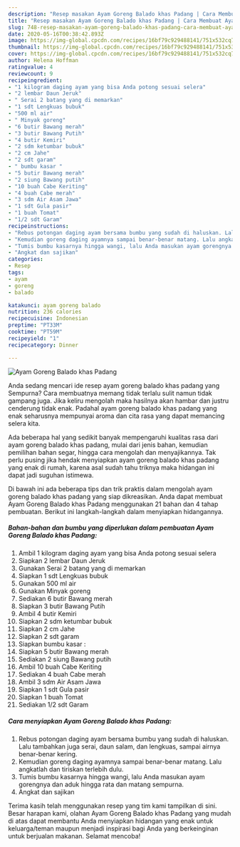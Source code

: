 ```yaml
---
description: "Resep masakan Ayam Goreng Balado khas Padang | Cara Membuat Ayam Goreng Balado khas Padang Yang Lezat"
title: "Resep masakan Ayam Goreng Balado khas Padang | Cara Membuat Ayam Goreng Balado khas Padang Yang Lezat"
slug: 748-resep-masakan-ayam-goreng-balado-khas-padang-cara-membuat-ayam-goreng-balado-khas-padang-yang-lezat
date: 2020-05-16T00:38:42.893Z
image: https://img-global.cpcdn.com/recipes/16bf79c929488141/751x532cq70/ayam-goreng-balado-khas-padang-foto-resep-utama.jpg
thumbnail: https://img-global.cpcdn.com/recipes/16bf79c929488141/751x532cq70/ayam-goreng-balado-khas-padang-foto-resep-utama.jpg
cover: https://img-global.cpcdn.com/recipes/16bf79c929488141/751x532cq70/ayam-goreng-balado-khas-padang-foto-resep-utama.jpg
author: Helena Hoffman
ratingvalue: 4
reviewcount: 9
recipeingredient:
- "1 kilogram daging ayam yang bisa Anda potong sesuai selera"
- "2 lembar Daun Jeruk"
- " Serai 2 batang yang di memarkan"
- "1 sdt Lengkuas bubuk"
- "500 ml air"
- " Minyak goreng"
- "6 butir Bawang merah"
- "3 butir Bawang Putih"
- "4 butir Kemiri"
- "2 sdm ketumbar bubuk"
- "2 cm Jahe"
- "2 sdt garam"
- " bumbu kasar "
- "5 butir Bawang merah"
- "2 siung Bawang putih"
- "10 buah Cabe Keriting"
- "4 buah Cabe merah"
- "3 sdm Air Asam Jawa"
- "1 sdt Gula pasir"
- "1 buah Tomat"
- "1/2 sdt Garam"
recipeinstructions:
- "Rebus potongan daging ayam bersama bumbu yang sudah di haluskan. Lalu tambahkan juga serai, daun salam, dan lengkuas, sampai airnya benar-benar kering."
- "Kemudian goreng daging ayamnya sampai benar-benar matang. Lalu angkatlah dan tiriskan terlebih dulu."
- "Tumis bumbu kasarnya hingga wangi, lalu Anda masukan ayam gorengnya dan aduk hingga rata dan matang sempurna."
- "Angkat dan sajikan"
categories:
- Resep
tags:
- ayam
- goreng
- balado

katakunci: ayam goreng balado 
nutrition: 236 calories
recipecuisine: Indonesian
preptime: "PT33M"
cooktime: "PT59M"
recipeyield: "1"
recipecategory: Dinner

---
```



![Ayam Goreng Balado khas Padang](https://img-global.cpcdn.com/recipes/16bf79c929488141/751x532cq70/ayam-goreng-balado-khas-padang-foto-resep-utama.jpg)

Anda sedang mencari ide resep ayam goreng balado khas padang yang Sempurna? Cara membuatnya memang tidak terlalu sulit namun tidak gampang juga. Jika keliru mengolah maka hasilnya akan hambar dan justru cenderung tidak enak. Padahal ayam goreng balado khas padang yang enak seharusnya mempunyai aroma dan cita rasa yang dapat memancing selera kita.

Ada beberapa hal yang sedikit banyak mempengaruhi kualitas rasa dari ayam goreng balado khas padang, mulai dari jenis bahan, kemudian pemilihan bahan segar, hingga cara mengolah dan menyajikannya. Tak perlu pusing jika hendak menyiapkan ayam goreng balado khas padang yang enak di rumah, karena asal sudah tahu triknya maka hidangan ini dapat jadi suguhan istimewa.




Di bawah ini ada beberapa tips dan trik praktis dalam mengolah ayam goreng balado khas padang yang siap dikreasikan. Anda dapat membuat Ayam Goreng Balado khas Padang menggunakan 21 bahan dan 4 tahap pembuatan. Berikut ini langkah-langkah dalam menyiapkan hidangannya.

<!--inarticleads1-->

##### Bahan-bahan dan bumbu yang diperlukan dalam pembuatan Ayam Goreng Balado khas Padang:

1. Ambil 1 kilogram daging ayam yang bisa Anda potong sesuai selera
1. Siapkan 2 lembar Daun Jeruk
1. Gunakan  Serai 2 batang yang di memarkan
1. Siapkan 1 sdt Lengkuas bubuk
1. Gunakan 500 ml air
1. Gunakan  Minyak goreng
1. Sediakan 6 butir Bawang merah
1. Siapkan 3 butir Bawang Putih
1. Ambil 4 butir Kemiri
1. Siapkan 2 sdm ketumbar bubuk
1. Siapkan 2 cm Jahe
1. Siapkan 2 sdt garam
1. Siapkan  bumbu kasar :
1. Siapkan 5 butir Bawang merah
1. Sediakan 2 siung Bawang putih
1. Ambil 10 buah Cabe Keriting
1. Sediakan 4 buah Cabe merah
1. Ambil 3 sdm Air Asam Jawa
1. Siapkan 1 sdt Gula pasir
1. Siapkan 1 buah Tomat
1. Sediakan 1/2 sdt Garam




<!--inarticleads2-->

##### Cara menyiapkan Ayam Goreng Balado khas Padang:

1. Rebus potongan daging ayam bersama bumbu yang sudah di haluskan. Lalu tambahkan juga serai, daun salam, dan lengkuas, sampai airnya benar-benar kering.
1. Kemudian goreng daging ayamnya sampai benar-benar matang. Lalu angkatlah dan tiriskan terlebih dulu.
1. Tumis bumbu kasarnya hingga wangi, lalu Anda masukan ayam gorengnya dan aduk hingga rata dan matang sempurna.
1. Angkat dan sajikan




Terima kasih telah menggunakan resep yang tim kami tampilkan di sini. Besar harapan kami, olahan Ayam Goreng Balado khas Padang yang mudah di atas dapat membantu Anda menyiapkan hidangan yang enak untuk keluarga/teman maupun menjadi inspirasi bagi Anda yang berkeinginan untuk berjualan makanan. Selamat mencoba!
